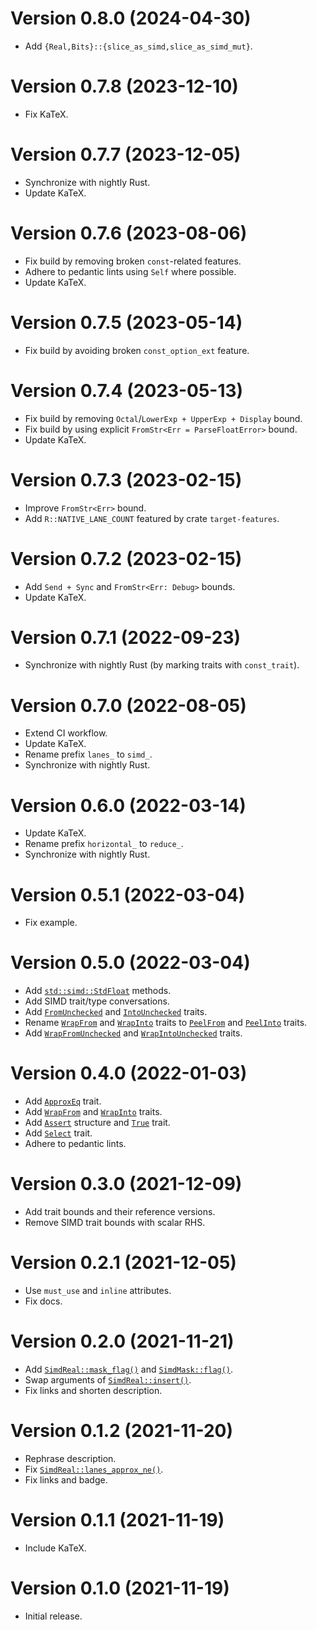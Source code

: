 # Version 0.8.0 (2024-04-30)

  * Add `{Real,Bits}::{slice_as_simd,slice_as_simd_mut}`.

# Version 0.7.8 (2023-12-10)

  * Fix KaTeX.

# Version 0.7.7 (2023-12-05)

  * Synchronize with nightly Rust.
  * Update KaTeX.

# Version 0.7.6 (2023-08-06)

  * Fix build by removing broken `const`-related features.
  * Adhere to pedantic lints using `Self` where possible.
  * Update KaTeX.

# Version 0.7.5 (2023-05-14)

  * Fix build by avoiding broken `const_option_ext` feature.

# Version 0.7.4 (2023-05-13)

  * Fix build by removing `Octal`/`LowerExp + UpperExp + Display` bound.
  * Fix build by using explicit `FromStr<Err = ParseFloatError>` bound.
  * Update KaTeX.

# Version 0.7.3 (2023-02-15)

  * Improve `FromStr<Err>` bound.
  * Add `R::NATIVE_LANE_COUNT` featured by crate `target-features`.

# Version 0.7.2 (2023-02-15)

  * Add `Send + Sync` and `FromStr<Err: Debug>` bounds.
  * Update KaTeX.

# Version 0.7.1 (2022-09-23)

  * Synchronize with nightly Rust (by marking traits with `const_trait`).

# Version 0.7.0 (2022-08-05)

  * Extend CI workflow.
  * Update KaTeX.
  * Rename prefix `lanes_` to `simd_`.
  * Synchronize with nightly Rust.

# Version 0.6.0 (2022-03-14)

  * Update KaTeX.
  * Rename prefix `horizontal_` to `reduce_`.
  * Synchronize with nightly Rust.

# Version 0.5.1 (2022-03-04)

  * Fix example.

# Version 0.5.0 (2022-03-04)

  * Add [`std::simd::StdFloat`] methods.
  * Add SIMD trait/type conversations.
  * Add [`FromUnchecked`] and [`IntoUnchecked`] traits.
  * Rename [`WrapFrom`] and [`WrapInto`] traits to [`PeelFrom`] and [`PeelInto`] traits.
  * Add [`WrapFromUnchecked`] and [`WrapIntoUnchecked`] traits.

# Version 0.4.0 (2022-01-03)

  * Add [`ApproxEq`] trait.
  * Add [`WrapFrom`] and [`WrapInto`] traits.
  * Add [`Assert`] structure and [`True`] trait.
  * Add [`Select`] trait.
  * Adhere to pedantic lints.

# Version 0.3.0 (2021-12-09)

  * Add trait bounds and their reference versions.
  * Remove SIMD trait bounds with scalar RHS.

# Version 0.2.1 (2021-12-05)

  * Use `must_use` and `inline` attributes.
  * Fix docs.

# Version 0.2.0 (2021-11-21)

  * Add [`SimdReal::mask_flag()`] and [`SimdMask::flag()`].
  * Swap arguments of [`SimdReal::insert()`].
  * Fix links and shorten description.

# Version 0.1.2 (2021-11-20)

  * Rephrase description.
  * Fix [`SimdReal::lanes_approx_ne()`].
  * Fix links and badge.

# Version 0.1.1 (2021-11-19)

  * Include KaTeX.

# Version 0.1.0 (2021-11-19)

  * Initial release.

[`ApproxEq`]:
https://docs.rs/lav/latest/lav/trait.ApproxEq.html
[`FromUnchecked`]:
https://docs.rs/lav/0.7.5/lav/trait.FromUnchecked.html
[`IntoUnchecked`]:
https://docs.rs/lav/0.7.5/lav/trait.IntoUnchecked.html
[`PeelFrom`]:
https://docs.rs/lav/0.7.5/lav/trait.PeelFrom.html
[`PeelInto`]:
https://docs.rs/lav/0.7.5/lav/trait.PeelInto.html
[`WrapFromUnchecked`]:
https://docs.rs/lav/0.7.5/lav/trait.WrapFromUnchecked.html
[`WrapIntoUnchecked`]:
https://docs.rs/lav/0.7.5/lav/trait.WrapIntoUnchecked.html
[`WrapFrom`]:
https://docs.rs/lav/0.4.0/lav/trait.WrapFrom.html
[`WrapInto`]:
https://docs.rs/lav/0.4.0/lav/trait.WrapInto.html
[`Assert`]:
https://docs.rs/lav/0.7.5/lav/struct.Assert.html
[`True`]:
https://docs.rs/lav/0.7.5/lav/trait.True.html
[`Select`]:
https://docs.rs/lav/latest/lav/trait.Select.html
[`SimdMask::flag()`]:
https://docs.rs/lav/latest/lav/trait.SimdMask.html#method.flag
[`SimdReal::mask_flag()`]:
https://docs.rs/lav/latest/lav/trait.SimdReal.html#method.mask_flag
[`SimdReal::lanes_approx_ne()`]:
https://docs.rs/lav/latest/lav/trait.SimdReal.html#method.lanes_approx_ne
[`SimdReal::insert()`]:
https://docs.rs/lav/latest/lav/trait.SimdReal.html#method.insert
[`std::simd::StdFloat`]:
https://doc.rust-lang.org/nightly/std/simd/trait.StdFloat.html
